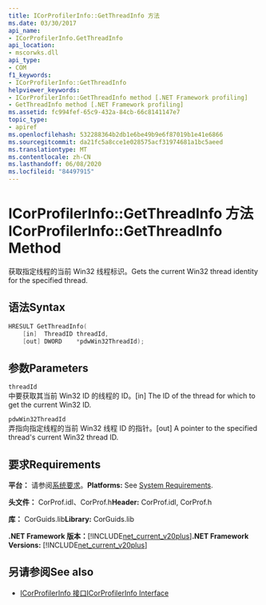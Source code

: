 ```yaml
---
title: ICorProfilerInfo::GetThreadInfo 方法
ms.date: 03/30/2017
api_name:
- ICorProfilerInfo.GetThreadInfo
api_location:
- mscorwks.dll
api_type:
- COM
f1_keywords:
- ICorProfilerInfo::GetThreadInfo
helpviewer_keywords:
- ICorProfilerInfo::GetThreadInfo method [.NET Framework profiling]
- GetThreadInfo method [.NET Framework profiling]
ms.assetid: fc994fef-65c9-432a-84cb-66c8141147e7
topic_type:
- apiref
ms.openlocfilehash: 532288364b2db1e6be49b9e6f87019b1e41e6866
ms.sourcegitcommit: da21fc5a8cce1e028575acf31974681a1bc5aeed
ms.translationtype: MT
ms.contentlocale: zh-CN
ms.lasthandoff: 06/08/2020
ms.locfileid: "84497915"
---
```

# <a name="icorprofilerinfogetthreadinfo-method"></a><span data-ttu-id="cb50f-102">ICorProfilerInfo::GetThreadInfo 方法</span><span class="sxs-lookup"><span data-stu-id="cb50f-102">ICorProfilerInfo::GetThreadInfo Method</span></span>
<span data-ttu-id="cb50f-103">获取指定线程的当前 Win32 线程标识。</span><span class="sxs-lookup"><span data-stu-id="cb50f-103">Gets the current Win32 thread identity for the specified thread.</span></span>  
  
## <a name="syntax"></a><span data-ttu-id="cb50f-104">语法</span><span class="sxs-lookup"><span data-stu-id="cb50f-104">Syntax</span></span>  
  
```cpp  
HRESULT GetThreadInfo(  
    [in]  ThreadID threadId,  
    [out] DWORD    *pdwWin32ThreadId);  
```  
  
## <a name="parameters"></a><span data-ttu-id="cb50f-105">参数</span><span class="sxs-lookup"><span data-stu-id="cb50f-105">Parameters</span></span>  
 `threadId`  
 <span data-ttu-id="cb50f-106">中要获取其当前 Win32 ID 的线程的 ID。</span><span class="sxs-lookup"><span data-stu-id="cb50f-106">[in] The ID of the thread for which to get the current Win32 ID.</span></span>  
  
 `pdwWin32ThreadId`  
 <span data-ttu-id="cb50f-107">弄指向指定线程的当前 Win32 线程 ID 的指针。</span><span class="sxs-lookup"><span data-stu-id="cb50f-107">[out] A pointer to the specified thread's current Win32 thread ID.</span></span>  
  
## <a name="requirements"></a><span data-ttu-id="cb50f-108">要求</span><span class="sxs-lookup"><span data-stu-id="cb50f-108">Requirements</span></span>  
 <span data-ttu-id="cb50f-109">**平台：** 请参阅[系统要求](../../get-started/system-requirements.md)。</span><span class="sxs-lookup"><span data-stu-id="cb50f-109">**Platforms:** See [System Requirements](../../get-started/system-requirements.md).</span></span>  
  
 <span data-ttu-id="cb50f-110">**头文件：** CorProf.idl、CorProf.h</span><span class="sxs-lookup"><span data-stu-id="cb50f-110">**Header:** CorProf.idl, CorProf.h</span></span>  
  
 <span data-ttu-id="cb50f-111">**库：** CorGuids.lib</span><span class="sxs-lookup"><span data-stu-id="cb50f-111">**Library:** CorGuids.lib</span></span>  
  
 <span data-ttu-id="cb50f-112">**.NET Framework 版本：**[!INCLUDE[net_current_v20plus](../../../../includes/net-current-v20plus-md.md)]</span><span class="sxs-lookup"><span data-stu-id="cb50f-112">**.NET Framework Versions:** [!INCLUDE[net_current_v20plus](../../../../includes/net-current-v20plus-md.md)]</span></span>  
  
## <a name="see-also"></a><span data-ttu-id="cb50f-113">另请参阅</span><span class="sxs-lookup"><span data-stu-id="cb50f-113">See also</span></span>

- [<span data-ttu-id="cb50f-114">ICorProfilerInfo 接口</span><span class="sxs-lookup"><span data-stu-id="cb50f-114">ICorProfilerInfo Interface</span></span>](icorprofilerinfo-interface.md)
